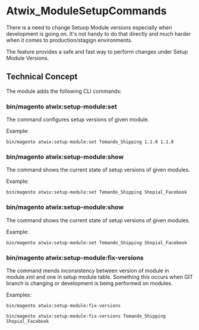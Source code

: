 # Atwix_ModuleSetupCommands

There is a need to change Setuop Module versions especially when
development is going on. It's not handy to do that directly and much harder
when it comes to production/stagign environments.

The feature provides a safe and fast way to perform changes under Setup Module
Versions.

## Technical Concept

The module adds the following CLI commands:

### bin/magento atwix:setup-module:set

The command configures setup versions of given module.

Example:

```bin/magento atwix:setup-module:set Temando_Shipping 1.1.0 1.1.0```

### bin/magento atwix:setup-module:show

The command shows the current state of setup versions of given modules.

Example:

```bin/magento atwix:setup-module:set Temando_Shipping Shopial_Facebook```

### bin/magento atwix:setup-module:show

The command shows the current state of setup versions of given modules.

Example:

```bin/magento atwix:setup-module:set Temando_Shipping Shopial_Facebook```

### bin/magento atwix:setup-module:fix-versions

The command mends inconsistency between version of module in module.xml and
one in setup module table.
Something this occurs when GIT branch is changing or development is being performed on modules.

Examples:

```bin/magento atwix:setup-module:fix-versions```

```bin/magento atwix:setup-module:fix-versions Temando_Shipping Shopial_Facebook```
